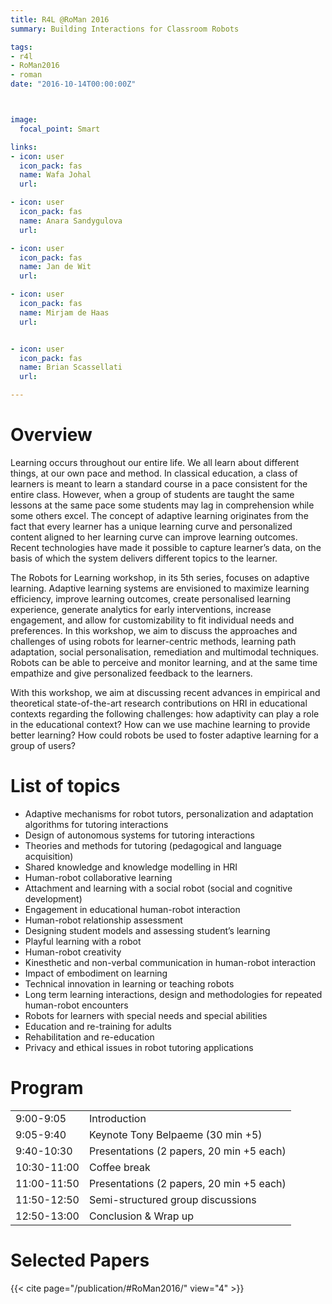 ```yaml
---
title: R4L @RoMan 2016
summary: Building Interactions for Classroom Robots

tags:
- r4l
- RoMan2016
- roman
date: "2016-10-14T00:00:00Z"



image:
  focal_point: Smart

links:
- icon: user
  icon_pack: fas
  name: Wafa Johal
  url:

- icon: user
  icon_pack: fas
  name: Anara Sandygulova
  url: 

- icon: user
  icon_pack: fas
  name: Jan de Wit
  url: 

- icon: user
  icon_pack: fas
  name: Mirjam de Haas
  url: 


- icon: user
  icon_pack: fas
  name: Brian Scassellati
  url: 

---
```

# Overview
Learning occurs throughout our entire life. We all learn about different things, at our own pace and method. In classical education, a class of learners is meant to learn a standard course in a pace consistent for the entire class. However, when a group of students are taught the same lessons at the same pace some students may lag in comprehension while some others excel. The concept of adaptive learning originates from the fact that every learner has a unique learning curve and personalized content aligned to her learning curve can improve learning outcomes. Recent technologies have made it possible to capture learner’s data, on the basis of which the system delivers different topics to the learner.

The Robots for Learning workshop, in its 5th series, focuses on adaptive learning. Adaptive learning systems are envisioned to maximize learning efficiency, improve learning outcomes, create personalised learning experience, generate analytics for early interventions, increase engagement, and allow for customizability to fit individual needs and preferences. In this workshop, we aim to discuss the approaches and challenges of using robots for learner-centric methods, learning path adaptation, social personalisation, remediation and multimodal techniques. Robots can be able to perceive and monitor learning, and at the same time empathize and give personalized feedback to the learners.

With this workshop, we aim at discussing recent advances in empirical and theoretical state-of-the-art research contributions on HRI in educational contexts regarding the following challenges: how adaptivity can play a role in the educational context? How can we use machine learning to provide better learning? How could robots be used to foster adaptive learning for a group of users?

# List of topics
- Adaptive mechanisms for robot tutors, personalization and adaptation algorithms for tutoring interactions
- Design of autonomous systems for tutoring interactions
- Theories and methods for tutoring (pedagogical and  language acquisition)
- Shared knowledge and knowledge modelling in HRI
- Human-robot collaborative learning
- Attachment and learning with a social robot (social and cognitive development)
- Engagement in educational human-robot interaction
- Human-robot relationship assessment
- Designing student models and assessing student’s learning   
- Playful learning with a robot
- Human-robot creativity    
- Kinesthetic and non-verbal communication in human-robot interaction   
- Impact of embodiment on learning   
- Technical innovation in learning or teaching robots
- Long term learning interactions, design and methodologies for repeated human-robot encounters
- Robots for learners with special needs and special abilities
- Education and re-training for adults    
- Rehabilitation and re-education
- Privacy and ethical issues in robot tutoring applications

# Program 
| | |
|----- |--------|
|9:00-9:05|            Introduction|
|9:05-9:40 |           Keynote Tony Belpaeme (30 min +5)|
|9:40-10:30 |         Presentations (2 papers, 20 min +5 each)|
|10:30-11:00 |       Coffee break|
|11:00-11:50  |      Presentations (2 papers, 20 min +5 each)|
|11:50-12:50   |     Semi-structured group discussions|
|12:50-13:00    |    Conclusion & Wrap up|

# Selected Papers
{{< cite page="/publication/#RoMan2016/" view="4" >}}

